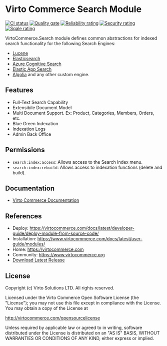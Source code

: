 # Virto Commerce Search Module

[![CI status](https://github.com/VirtoCommerce/vc-module-search/workflows/Module%20CI/badge.svg?branch=dev)](https://github.com/VirtoCommerce/vc-module-search/actions?query=workflow%3A"Module+CI") [![Quality gate](https://sonarcloud.io/api/project_badges/measure?project=VirtoCommerce_vc-module-search&metric=alert_status&branch=dev)](https://sonarcloud.io/dashboard?id=VirtoCommerce_vc-module-search) [![Reliability rating](https://sonarcloud.io/api/project_badges/measure?project=VirtoCommerce_vc-module-search&metric=reliability_rating&branch=dev)](https://sonarcloud.io/dashboard?id=VirtoCommerce_vc-module-search) [![Security rating](https://sonarcloud.io/api/project_badges/measure?project=VirtoCommerce_vc-module-search&metric=security_rating&branch=dev)](https://sonarcloud.io/dashboard?id=VirtoCommerce_vc-module-search) [![Sqale rating](https://sonarcloud.io/api/project_badges/measure?project=VirtoCommerce_vc-module-search&metric=sqale_rating&branch=dev)](https://sonarcloud.io/dashboard?id=VirtoCommerce_vc-module-search)

VirtoCommerce.Search module defines common abstractions for indexed search functionality for the following Search Engines:
* [Lucene](https://github.com/VirtoCommerce/vc-module-lucene-search)
* [Elasticsearch](https://github.com/VirtoCommerce/vc-module-elastic-search)
* [Azure Cognitive Search](https://github.com/VirtoCommerce/vc-module-azure-search)
* [Elastic App Search](https://github.com/VirtoCommerce/vc-module-elastic-app-search)
* [Algolia](https://github.com/VirtoCommerce/vc-module-algolia-search)
and any other custom engine.

## Features
* Full-Text Search Capability
* Extensibile Document Model
* Multi Document Support. Ex: Product, Categories, Members, Orders, etc.
* Blue Green Indexation
* Indexation Logs
* Admin Back Office


## Permissions

* `search:index:access`: Allows access to the Search Index menu.
* `search:index:rebuild`: Allows access to indexation functions (delete and build).

## Documentation

* [Virto Commerce Documentation](https://docs.virtocommerce.org)


## References

* Deploy: https://virtocommerce.com/docs/latest/developer-guide/deploy-module-from-source-code/
* Installation: https://www.virtocommerce.com/docs/latest/user-guide/modules/
* Home: https://virtocommerce.com
* Community: https://www.virtocommerce.org
* [Download Latest Release](https://github.com/VirtoCommerce/vc-module-catalog/releases/latest)

## License

Copyright (c) Virto Solutions LTD.  All rights reserved.

Licensed under the Virto Commerce Open Software License (the "License"); you
may not use this file except in compliance with the License. You may
obtain a copy of the License at

http://virtocommerce.com/opensourcelicense

Unless required by applicable law or agreed to in writing, software
distributed under the License is distributed on an "AS IS" BASIS,
WITHOUT WARRANTIES OR CONDITIONS OF ANY KIND, either express or
implied.
